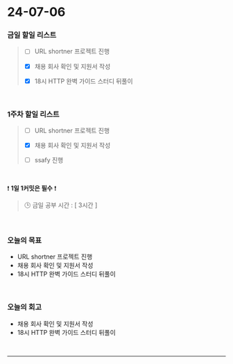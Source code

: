 # 24-07-06
### 금일 할일 리스트
> - [ ]  URL shortner 프로젝트 진행
>
> - [x]  채용 회사 확인 및 지원서 작성
>
> - [x]  18시 HTTP 완벽 가이드 스터디 뒤풀이

<br/>

### 1주차 할일 리스트  
> - [ ]  URL shortner 프로젝트 진행
>
> - [x]  채용 회사 확인 및 지원서 작성
>
> - [ ]  ssafy 진행

<br/>

❗ **1일 1커밋은 필수** ❗
> 🕒 금일 공부 시간 : [ 3시간 ]

<br/>

### 오늘의 목표
- URL shortner 프로젝트 진행
- 채용 회사 확인 및 지원서 작성
- 18시 HTTP 완벽 가이드 스터디 뒤풀이

<br>

### 오늘의 회고
- 채용 회사 확인 및 지원서 작성
- 18시 HTTP 완벽 가이드 스터디 뒤풀이


<br/>

------------  
